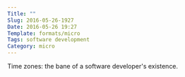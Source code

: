 ```yaml
---
Title: ""
Slug: 2016-05-26-1927
Date: 2016-05-26 19:27
Template: formats/micro
Tags: software development
Category: micro
---
```


Time zones: the bane of a software developer's existence.
